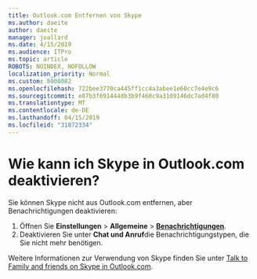 ```yaml
---
title: Outlook.com Entfernen von Skype
ms.author: daeite
author: daeite
manager: joallard
ms.date: 4/15/2019
ms.audience: ITPro
ms.topic: article
ROBOTS: NOINDEX, NOFOLLOW
localization_priority: Normal
ms.custom: 8000082
ms.openlocfilehash: 722bee3770ca445ff1cc4a3abee1e60cc7e4e9c6
ms.sourcegitcommit: e87b3f691444db3b9f460c9a3109146dc7ad4f80
ms.translationtype: MT
ms.contentlocale: de-DE
ms.lasthandoff: 04/15/2019
ms.locfileid: "31872334"
---
```

# <a name="how-do-i-turn-off-skype-in-outlookcom"></a>Wie kann ich Skype in Outlook.com deaktivieren?

Sie können Skype nicht aus Outlook.com entfernen, aber Benachrichtigungen deaktivieren:

1. Öffnen Sie **Einstellungen** > **Allgemeine** > **[Benachrichtigungen](https://go.microsoft.com/fwlink/?linkid=2031594)**. 
2. Deaktivieren Sie unter **Chat und Anruf**die Benachrichtigungstypen, die Sie nicht mehr benötigen.

Weitere Informationen zur Verwendung von Skype finden Sie unter [Talk to Family and friends on Skype in Outlook.com](https://support.office.com/article/83c6a5b1-3921-479c-b9e9-e753ce59c1fa).